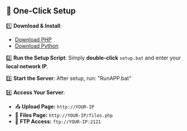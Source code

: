 ## 🚀 One-Click Setup

1️⃣ **Download & Install**:
- [Download PHP](https://windows.php.net/download)
- [Download Python](https://www.python.org/downloads)

2️⃣ **Run the Setup Script**:
Simply **double-click** `setup.bat` and enter your **local network IP**.

3️⃣ **Start the Server**:
After setup, run:
  "RunAPP.bat"

4️⃣ **Access Your Server**:
- 📤 **Upload Page:** `http://YOUR-IP`
- 📂 **Files Page:** `http://YOUR-IP/files.php`
- 📡 **FTP Access:** `ftp://YOUR-IP:2121`
